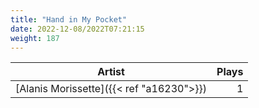 ```yaml
---
title: "Hand in My Pocket"
date: 2022-12-08/2022T07:21:15
weight: 187
---
```




 Artist | Plays 
----- | -----:
[Alanis Morissette]({{< ref "a16230">}}) | 1
